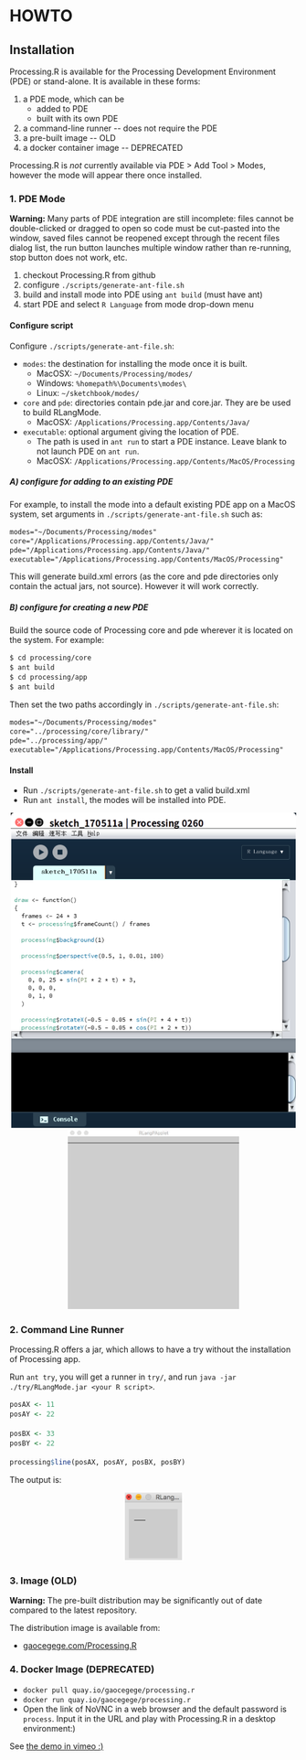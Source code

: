 # HOWTO

## Installation

Processing.R is available for the Processing Development Environment (PDE) or stand-alone. It is available in these forms:

1. a PDE mode, which can be
   -  added to PDE
   -  built with its own PDE
2. a command-line runner -- does not require the PDE
3. a pre-built image -- OLD
4. a docker container image -- DEPRECATED

Processing.R is *not* currently available via PDE > Add Tool > Modes, however the mode will appear there once installed.

### 1. PDE Mode

**Warning:** Many parts of PDE integration are still incomplete: files cannot be double-clicked or dragged to open so code must be cut-pasted into the window, saved files cannot be reopened except through the recent files dialog list, the run button launches multiple window rather than re-running, stop button does not work, etc.

1. checkout Processing.R from github
2. configure `./scripts/generate-ant-file.sh`
3. build and install mode into PDE using `ant build` (must have ant)
4. start PDE and select `R Language` from mode drop-down menu

#### Configure script

Configure `./scripts/generate-ant-file.sh`:

- `modes`: the destination for installing the mode once it is built.  
   -  MacOSX: `~/Documents/Processing/modes/`
   -  Windows: `%homepath%\Documents\modes\`
   -  Linux: `~/sketchbook/modes/`
- `core` and `pde`: directories contain pde.jar and core.jar. They are be used to build RLangMode.
   -  MacOSX: `/Applications/Processing.app/Contents/Java/`
- `executable`: optional argument giving the location of PDE.
   -  The path is used in `ant run` to start a PDE instance. Leave blank to not launch PDE on `ant run`.
   -  MacOSX: `/Applications/Processing.app/Contents/MacOS/Processing`

##### A) configure for adding to an existing PDE

For example, to install the mode into a default existing PDE app on a MacOS system, set arguments in `./scripts/generate-ant-file.sh` such as:

```
modes="~/Documents/Processing/modes"
core="/Applications/Processing.app/Contents/Java/"
pde="/Applications/Processing.app/Contents/Java/"
executable="/Applications/Processing.app/Contents/MacOS/Processing"
```

This will generate build.xml errors (as the core and pde directories only contain the actual jars, not source). However it will work correctly.

##### B) configure for creating a new PDE

Build the source code of Processing core and pde wherever it is located on the system. For example:

```bash
$ cd processing/core
$ ant build
$ cd processing/app
$ ant build
```

Then set the two paths accordingly in `./scripts/generate-ant-file.sh`:

```
modes="~/Documents/Processing/modes"
core="../processing/core/library/"
pde="../processing/app/"
executable="/Applications/Processing.app/Contents/MacOS/Processing"
```

#### Install

* Run `./scripts/generate-ant-file.sh` to get a valid build.xml
* Run `ant install`, the modes will be installed into PDE.

<div align="center">
	<img src="./img/editor.png" alt="Editor" width="500">
</div>

<div align="center">
	<img src="./img/demo.gif" alt="Demo" width="300">
</div>


### 2. Command Line Runner

Processing.R offers a jar, which allows to have a try without the installation of Processing app. 

Run `ant try`, you will get a runner in `try/`, and run `java -jar ./try/RLangMode.jar <your R script>`.

```r
posAX <- 11
posAY <- 22

posBX <- 33
posBY <- 22

processing$line(posAX, posAY, posBX, posBY)
```

The output is:

<div align="center">
	<img src="./img/demo.png" alt="Output" width="100">
</div>

### 3. Image (OLD)

**Warning:** The pre-built distribution may be significantly out of date compared to the latest repository.

The distribution image is available from:

-  [gaocegege.com/Processing.R](http://gaocegege.com/Processing.R)

### 4. Docker Image (DEPRECATED)

* `docker pull quay.io/gaocegege/processing.r`
* `docker run quay.io/gaocegege/processing.r`
* Open the link of NoVNC in a web browser and the default password is `process`. Input it in the URL and play with Processing.R in a desktop environment:)

See [the demo in vimeo :)](https://vimeo.com/207571123)
